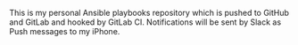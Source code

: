 This is my personal Ansible playbooks repository which is pushed to GitHub and GitLab
and hooked by GitLab CI. Notifications will be sent by Slack as Push messages to my iPhone.
